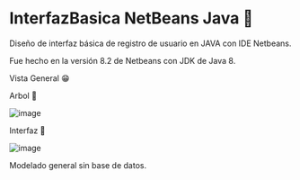 # InterfazBasica NetBeans Java 🥵
Diseño de interfaz básica de registro de usuario en JAVA con IDE Netbeans.

Fue hecho en la versión 8.2 de Netbeans con JDK de Java 8.

Vista General 😁

Arbol 🌱

![image](https://user-images.githubusercontent.com/103347375/164874873-c3052dd9-08fc-4416-b626-28dc023a2e58.png)

Interfaz 🚀

![image](https://user-images.githubusercontent.com/103347375/164874901-b07ea49f-0a57-490a-85ce-677e90499794.png)

Modelado general sin base de datos.
